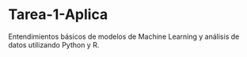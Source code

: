 # Tarea-1-Aplica
Entendimientos básicos de modelos de Machine Learning y análisis de datos utilizando Python y R.
